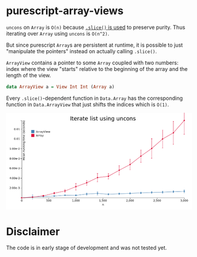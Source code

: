 # purescript-array-views

`uncons` on `Array` is `O(n)` because [`.slice()` is used](https://github.com/purescript/purescript-arrays/blob/d218f6f6fa1a41ce3bd6daeef72f9b197c1eb8d2/src/Data/Array.js#L109)  to preserve purity. Thus iterating over `Array` using `uncons` is `O(n^2)`.

But since purescript `Array`s are persistent at runtime, it is possible to just "manipulate the pointers" instead on actually calling `.slice()`.

`ArrayView` contains a pointer to some `Array` coupled with two numbers: index where the view "starts" relative to the beginning of the array and the length of the view.

```purescript
data ArrayView a = View Int Int (Array a)
```

Every `.slice()`-dependent function in `Data.Array` has the corresponding function in `Data.ArrayView` that just shifts the indices which is `O(1)`.

![](img/withUncons.png)

# Disclaimer

The code is in early stage of development and was not tested yet.